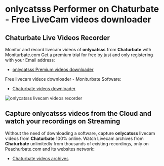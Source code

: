 # onlycatsss Performer on Chaturbate - Free LiveCam videos downloader

## Chaturbate Live Videos Recorder

Monitor and record livecam videos of **onlycatsss** from **Chaturbate** with Moniturbate.com
Get a premium trial for free by just and only registering with your Email address:
* [onlycatsss Premium videos downloader](https://moniturbate.com/request-demo-licence-key.html)

Free livecam videos downloader - Moniturbate Software:
* [Chaturbate videos downloader](https://moniturbate.com/moniturbate-download-software.html)

![onlycatsss livecam videos recorder](https://peachurnet.com/templates/moniturbate-software.png)


## Capture onlycatsss videos from the Cloud and watch your recordings on Streaming

Without the need of downloading a software, capture **onlycatsss** livecam videos from **Chaturbate** 100% online.
Watch Livecam archives from **Chaturbate** unlimitedly from thousands of existing recordings, only on Peachurbate.com and its websites network:
* [Chaturbate videos archives](https://peachurnet.com/)